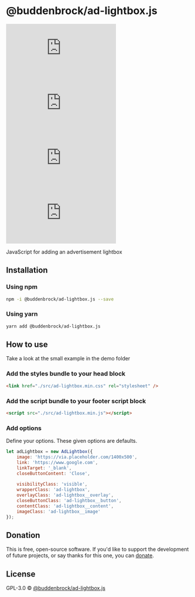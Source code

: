 # @buddenbrock/ad-lightbox.js
![GitHub licenze](https://img.shields.io/github/license/Buddenbrock/ad-lightbox.js?style=for-the-badge)
![GitHub release](https://img.shields.io/github/package-json/version/Buddenbrock/ad-lightbox.js?style=for-the-badge)
![Last commit](https://img.shields.io/github/last-commit/buddenbrock/ad-lightbox.js?style=for-the-badge)
![GitHub repo size](https://img.shields.io/github/repo-size/Buddenbrock/ad-lightbox.js?style=for-the-badge)

JavaScript for adding an advertisement lightbox

## Installation
### Using npm
```sh
npm -i @buddenbrock/ad-lightbox.js --save
```

### Using yarn
```sh
yarn add @buddenbrock/ad-lightbox.js
```

## How to use
Take a look at the small example in the demo folder

### Add the styles bundle to your head block
```html
<link href="./src/ad-lightbox.min.css" rel="stylesheet" />

```

### Add the script bundle to your footer script block
```html
<script src="./src/ad-lightbox.min.js"></script>
```

### Add options
Define your options. These given options are defaults.

```javascript
let adLightbox = new AdLightbox({
    image: 'https://via.placeholder.com/1400x500',
    link: 'https://www.google.com',
    linkTarget: '_blank',
    closeButtonContent: 'Close',
    
    visibilityClass: 'visible',
    wrapperClass: 'ad-lightbox',
    overlayClass: 'ad-lightbox__overlay',
    closeButtonClass: 'ad-lightbox__button',
    contentClass: 'ad-lightbox__content',
    imageClass: 'ad-lightbox__image'
});
```

## Donation
This is free, open-source software. If you'd like to support the development of future projects, or say thanks for this one, you can [donate](https://www.paypal.me/buddenbrock).

## License
GPL-3.0 &copy; [@buddenbrock/ad-lightbox.js](https://github.com/Buddenbrock/ad-lightbox.js/blob/master/LICENSE)